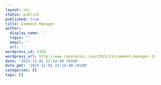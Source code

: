 ```yaml
---
layout: stc
status: publish
published: true
title: Comment Manager
author:
  display_name: ''
  login: ''
  email: ''
  url: ''
wordpress_id: 2356
wordpress_url: http://www.racotecnic.com/2015/11/comment-manager-2/
date: '2015-11-01 22:14:40 +0100'
date_gmt: '2015-11-01 21:14:40 +0100'
categories: []
tags: []
---
```


